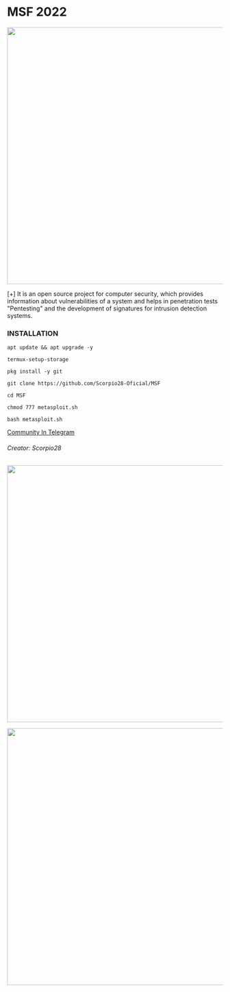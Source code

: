 # MSF 2022
<p align="center">
	<img src="https://i.imgur.com/AjYrodX.jpeg" width="600px" hight="100px">
</p>
[+] It is an open source project for computer security, which provides information about vulnerabilities of a system and helps in penetration tests "Pentesting" and the development of signatures for intrusion detection systems.

### INSTALLATION

```
apt update && apt upgrade -y

termux-setup-storage

pkg install -y git

git clone https://github.com/Scorpio28-Oficial/MSF

cd MSF

chmod 777 metasploit.sh

bash metasploit.sh
```



<a href="https://t.me/Informatic_in_Termux">Community In Telegram</a></a>


###### Creator: Scorpio28

<p align="center">
	<img src="https://i.imgur.com/4Plbkrt.png" width="600px" hight="100px">
</p> <p align="center">
	<img src="https://i.imgur.com/CRpKVwK.png" width="600px" hight="100px">
</p>
